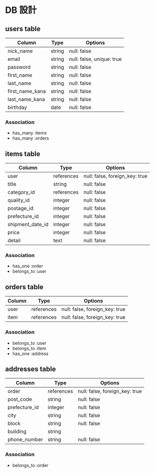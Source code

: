 # DB 設計

## users table

| Column             | Type        | Options                   |
|--------------------|-------------|---------------------------|
| nick_name          | string      | null: false               |
| email              | string      | null: false, unique: true |
| password           | string      | null: false               |
| first_name         | string      | null: false               |
| last_name          | string      | null: false               |
| first_name_kana    | string      | null: false               |
| last_name_kana     | string      | null: false               |
| birthday           | date        | null: false               |

### Association
* has_many :items
* has_many :orders



## items table

| Column            | Type         | Options                        |
|-------------------|--------------|--------------------------------|
| user              | references   | null: false, foreign_key: true |
| title             | string       | null: false                    |
| category_id       | references   | null: false                    |
| quality_id        | integer      | null: false                    |
| postage_id        | integer      | null: false                    |
| prefecture_id     | integer      | null: false                    |
| shipment_date_id  | integer      | null: false                    |
| price             | integer      | null: false                    |
| detail            | text         | null: false                    |

### Association
- has_one :order
- belongs_to :user



## orders table

| Column           | Type          | Options                         |
|------------------|---------------|---------------------------------|
| user             | references    | null: false, foreign_key: true  |
| item             | references    | null: false, foreign_key: true  |

### Association

- belongs_to :user
- belongs_to :item
- has_one :address



## addresses table

| Column           | Type          | Options                         |
|------------------|---------------|---------------------------------|
| order            | references    | null: false, foreign_key: true  |
| post_code        | string        | null: false                     |
| prefecture_id    | integer       | null: false                     |
| city             | string        | null: false                     |
| block            | string        | null: false                     |
| building         | string        |                                 |
| phone_number     | string        | null: false                     |

### Association

- belongs_to :order